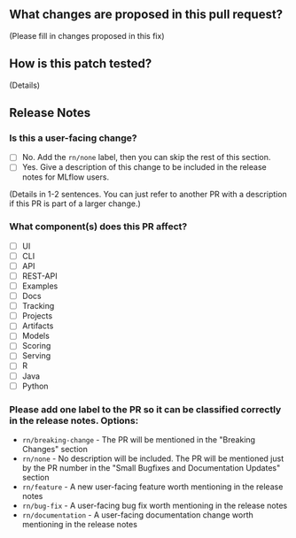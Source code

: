 ## What changes are proposed in this pull request?
 
(Please fill in changes proposed in this fix)
 
## How is this patch tested?
 
(Details)
 
## Release Notes
 
### Is this a user-facing change? 

- [ ] No. Add the `rn/none` label, then you can skip the rest of this section.
- [ ] Yes. Give a description of this change to be included in the release notes for MLflow users.
 
(Details in 1-2 sentences. You can just refer to another PR with a description if this PR is part of a larger change.)
 
### What component(s) does this PR affect?
 
- [ ] UI
- [ ] CLI 
- [ ] API 
- [ ] REST-API 
- [ ] Examples 
- [ ] Docs
- [ ] Tracking
- [ ] Projects 
- [ ] Artifacts 
- [ ] Models 
- [ ] Scoring 
- [ ] Serving
- [ ] R
- [ ] Java
- [ ] Python

### Please add one label to the PR so it can be classified correctly in the release notes. Options:
 
* `rn/breaking-change` - The PR will be mentioned in the "Breaking Changes" section
* `rn/none` - No description will be included. The PR will be mentioned just by the PR number in the "Small Bugfixes and Documentation Updates" section
* `rn/feature` - A new user-facing feature worth mentioning in the release notes
* `rn/bug-fix` - A user-facing bug fix worth mentioning in the release notes
* `rn/documentation` - A user-facing documentation change worth mentioning in the release notes
